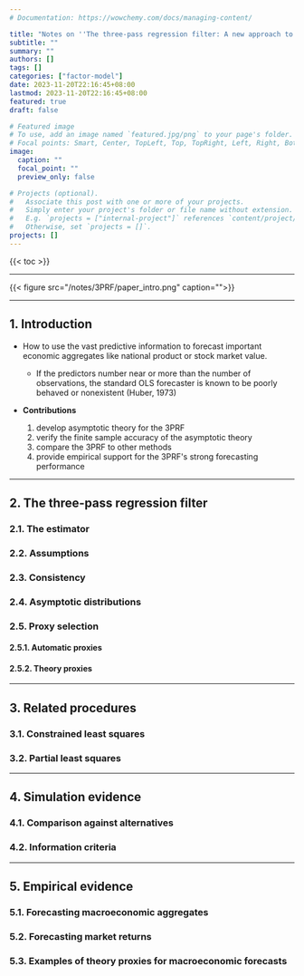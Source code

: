 ```yaml
---
# Documentation: https://wowchemy.com/docs/managing-content/

title: "Notes on ''The three-pass regression filter: A new approach to forecasting using many predictors''"
subtitle: ""
summary: ""
authors: []
tags: []
categories: ["factor-model"]
date: 2023-11-20T22:16:45+08:00
lastmod: 2023-11-20T22:16:45+08:00
featured: true
draft: false

# Featured image
# To use, add an image named `featured.jpg/png` to your page's folder.
# Focal points: Smart, Center, TopLeft, Top, TopRight, Left, Right, BottomLeft, Bottom, BottomRight.
image:
  caption: ""
  focal_point: ""
  preview_only: false

# Projects (optional).
#   Associate this post with one or more of your projects.
#   Simply enter your project's folder or file name without extension.
#   E.g. `projects = ["internal-project"]` references `content/project/deep-learning/index.md`.
#   Otherwise, set `projects = []`.
projects: []
---
```



{{< toc >}}

---

{{< figure src="/notes/3PRF/paper_intro.png" caption="">}}

---

## 1. Introduction

- How to use the vast predictive information to forecast important economic aggregates like national product or stock market value.
  - If the predictors number near or more than the number of observations, the standard OLS forecaster is known to be poorly behaved or nonexistent (Huber, 1973)


- **Contributions**

  1. develop asymptotic theory for the 3PRF
  2. verify the finite sample accuracy of the asymptotic theory
  3. compare the 3PRF to other methods
  4. provide empirical support for the 3PRF's strong forecasting performance


---


## 2. The three-pass regression filter


### 2.1. The estimator


### 2.2. Assumptions


### 2.3. Consistency


### 2.4. Asymptotic distributions


### 2.5. Proxy selection


#### 2.5.1. Automatic proxies


#### 2.5.2. Theory proxies


---



## 3. Related procedures


### 3.1. Constrained least squares


### 3.2. Partial least squares


---



## 4. Simulation evidence


### 4.1. Comparison against alternatives


### 4.2. Information criteria


---

## 5. Empirical evidence


### 5.1. Forecasting macroeconomic aggregates


### 5.2. Forecasting market returns


### 5.3. Examples of theory proxies for macroeconomic forecasts



